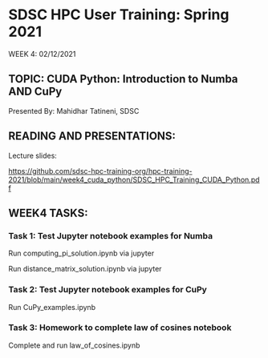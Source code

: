 
# SDSC HPC User Training: Spring 2021

WEEK 4: 02/12/2021

## TOPIC: CUDA Python: Introduction to Numba AND CuPy

Presented By: Mahidhar Tatineni, SDSC

## READING AND PRESENTATIONS:

Lecture slides:

https://github.com/sdsc-hpc-training-org/hpc-training-2021/blob/main/week4_cuda_python/SDSC_HPC_Training_CUDA_Python.pdf

## WEEK4 TASKS:

### Task 1: Test Jupyter notebook examples for Numba 
Run computing_pi_solution.ipynb via jupyter 

Run distance_matrix_solution.ipynb via jupyter

### Task 2: Test Jupyter notebook examples for CuPy
Run CuPy_examples.ipynb

### Task 3: Homework to complete law of cosines notebook
Complete and run law_of_cosines.ipynb
